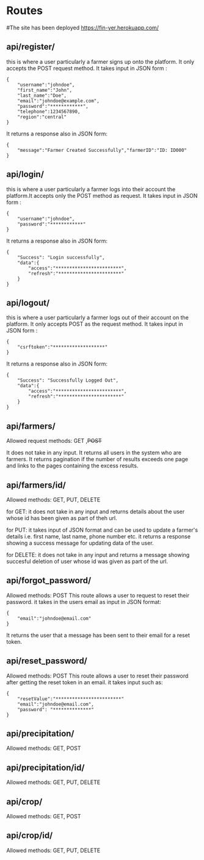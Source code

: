 # Routes #

#The site has been deployed https://fin-yer.herokuapp.com/

## api/register/ 
this is where a user particularly a farmer signs up onto the platform. It only accepts the POST request method. It takes input in JSON form :

    {
        "username":"johndoe",
        "first_name":"John",
        "last_name":"Doe",
        "email":"johndoe@example.com",
        "password":"************",
        "telephone":1234567890,
        "region":"central" 
    }
It returns a response also in JSON form:

    {
        "message":"Farmer Created Successfully","farmerID":"ID: ID000"
    }   

## api/login/ 
this is where a user particularly a farmer logs into their account the platform.It accepts only the POST method as request. It takes input in JSON form :

    {
        "username":"johndoe",
        "password":"************"
    }
It returns a response also in JSON form:

    {
        "Success": "Login successfully",
        "data":{
            "access":"************************",
            "refresh":"***********************"
        }
    }   

## api/logout/ 
this is where a user particularly a farmer logs out of their account on the platform. It only accepts POST as the request method. It takes input in JSON form :

    {
        "csrftoken":"*******************"
    }
It returns a response also in JSON form:

    {
        "Success": "Successfully Logged Out",
        "data":{
            "access":"************************",
            "refresh":"***********************"
        }
    }   

## api/farmers/

Allowed request methods: GET ,~~POST~~

It does not take in any input. It returns all users in the system who are farmers. It returns pagination if the number of results exceeds one page and links to the pages containing the excess results.

## api/farmers/id/

Allowed methods: GET, PUT, DELETE

for GET: it does not take in any input and returns details about the user whose id has been given as part of theh url.

for PUT: it takes input of JSON format and can be used to update a farmer's details i.e. first
name, last name, phone number etc.
it returns a response showing a success message for updating data of the user.

for DELETE: it does not take in any input and returns a message showing succesful deletion of user whose id was given as part of the url.

## api/forgot_password/

Allowed methods: POST
This route allows a user to request to reset their password. it takes in the users email as input in JSON format:

    {
        "email":"johndoe@email.com"
    }

It returns the user that a message has been sent to their email for a reset token.

## api/reset_password/

Allowed methods: POST
This route allows a user to reset their password after getting the reset token in an email. it takes input such as:

    {
        "resetValue":"************************"
        "email":"johndoe@email.com",
        "password": "**************"
    }
## api/precipitation/

Allowed methods: GET, POST


## api/precipitation/id/

Allowed methods: GET, PUT, DELETE

## api/crop/

Allowed methods: GET, POST



## api/crop/id/

Allowed methods: GET, PUT, DELETE


